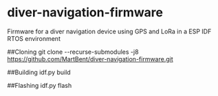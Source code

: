 # diver-navigation-firmware
Firmware for a diver navigation device using GPS and LoRa in a ESP IDF RTOS environment

##Cloning
git clone --recurse-submodules -j8 https://github.com/MartBent/diver-navigation-firmware.git 

##Building
idf.py build

##Flashing
idf.py flash

